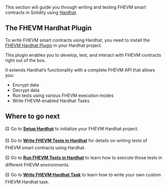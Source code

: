 This section will guide you through writing and testing FHEVM smart contracts in Solidity using [Hardhat](https://hardhat.org).

## The FHEVM Hardhat Plugin

To write FHEVM smart contracts using Hardhat, you need to install the [FHEVM Hardhat Plugin](https://www.npmjs.com/package/@fhevm/hardhat-plugin) in your Hardhat project.

This plugin enables you to develop, test, and interact with FHEVM contracts right out of the box.

It extends Hardhat’s functionality with a complete FHEVM API that allows you:

- Encrypt data
- Decrypt data
- Run tests using various FHEVM execution modes
- Write FHEVM-enabled Hardhat Tasks

## Where to go next

🟨 Go to [**Setup Hardhat**](https://docs.zama.ai/protocol/solidity-guides/getting-started/setup) to initialize your FHEVM Hardhat project.

🟨 Go to [**Write FHEVM Tests in Hardhat**](write_test.md) for details on writing tests of FHEVM smart contracts using Hardhat.

🟨 Go to [**Run FHEVM Tests in Hardhat**](run_test.md) to learn how to execute those tests in different FHEVM environments.

🟨 Go to [**Write FHEVM Hardhat Task**](write_task.md) to learn how to write your own custom FHEVM Hardhat task.

